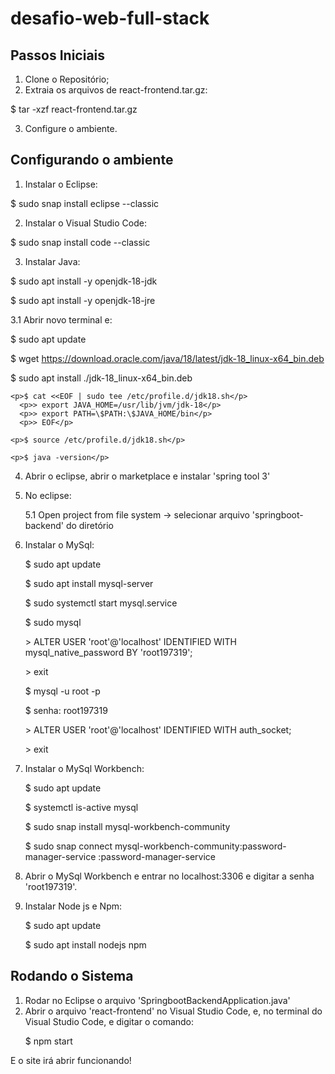 # desafio-web-full-stack

<h2>Passos Iniciais</h2>

1. Clone o Repositório;
2. Extraia os arquivos de react-frontend.tar.gz:
  <p>$ tar -xzf react-frontend.tar.gz</p>
  
3. Configure o ambiente.

<h2>Configurando o ambiente</h2>

1. Instalar o Eclipse:
  <p>$ sudo snap install eclipse --classic</p>
  
2. Instalar o Visual Studio Code:
  <p>$ sudo snap install code --classic</p>
  
3. Instalar Java:
  <p>$ sudo apt install -y openjdk-18-jdk</p>
  <p>$ sudo apt install -y openjdk-18-jre</p>
  
  3.1 Abrir novo terminal e:
    <p>$ sudo apt update</p>
    <p>$ wget https://download.oracle.com/java/18/latest/jdk-18_linux-x64_bin.deb</p>
    <p>$ sudo apt install ./jdk-18_linux-x64_bin.deb</p>

    <p>$ cat <<EOF | sudo tee /etc/profile.d/jdk18.sh</p>
      <p>> export JAVA_HOME=/usr/lib/jvm/jdk-18</p>
      <p>> export PATH=\$PATH:\$JAVA_HOME/bin</p>
      <p>> EOF</p>

    <p>$ source /etc/profile.d/jdk18.sh</p>

    <p>$ java -version</p>

4. Abrir o eclipse, abrir o marketplace e instalar 'spring tool 3'

5. No eclipse:
   <p>5.1 Open project from file system -> selecionar arquivo 'springboot-backend' do diretório</p>
   
6. Instalar o MySql:
    <p>$ sudo apt update</p>
    <p>$ sudo apt install mysql-server</p>
    <p>$ sudo systemctl start mysql.service</p>
    <p>$ sudo mysql</p>
      <p>> ALTER USER 'root'@'localhost' IDENTIFIED WITH mysql_native_password BY 'root197319';</p>
      <p>> exit</p>

    <p>$ mysql -u root -p</p>
    <p>$ senha: root197319</p>

      <p>> ALTER USER 'root'@'localhost' IDENTIFIED WITH auth_socket;</p>
      <p>> exit</p>

7. Instalar o MySql Workbench:
    <p>$ sudo apt update</p>
    <p>$ systemctl is-active mysql</p>
    <p>$ sudo snap install mysql-workbench-community</p>
    <p>$ sudo snap connect mysql-workbench-community:password-manager-service :password-manager-service</p>

8. Abrir o MySql Workbench e entrar no localhost:3306 e digitar a senha 'root197319'.

9. Instalar Node js e Npm:
    <p>$ sudo apt update</p>
    <p>$ sudo apt install nodejs npm</p>

<h2>Rodando o Sistema</h2>

1. Rodar no Eclipse o arquivo 'SpringbootBackendApplication.java'
2. Abrir o arquivo 'react-frontend' no Visual Studio Code, e, no terminal do Visual Studio Code, e digitar o comando:
    <p>$ npm start</p>
    
E o site irá abrir funcionando!
